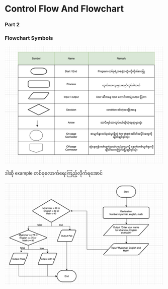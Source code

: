 # Control Flow And Flowchart 

### Part 2

### Flowchart Symbols

![Flowchart](https://github.com/aungsannphyo/Data-Structure-And-Algorithms/blob/main/image/flowchart3.png?raw=true)

ဒါဆို example တစ်ခုလောက်ရေးကြည့်လိုက်ရအောင် 

![Flowchart](https://github.com/aungsannphyo/Data-Structure-And-Algorithms/blob/main/image/flowchart4.png?raw=true)